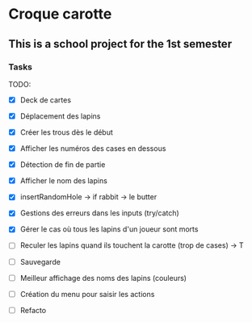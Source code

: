 # Croque carotte

## This is a school project for the 1st semester


### Tasks

TODO:
- [X] Deck de cartes
- [X] Déplacement des lapins
- [X] Créer les trous dès le début
- [X] Afficher les numéros des cases en dessous
- [X] Détection de fin de partie
- [X] Afficher le nom des lapins
- [X] insertRandomHole -> if rabbit -> le butter
- [X] Gestions des erreurs dans les inputs (try/catch)
- [X] Gérer le cas où tous les lapins d'un joueur sont morts
- [ ] Reculer les lapins quand ils touchent la carotte (trop de cases) -> T

- [ ] Sauvegarde
- [ ] Meilleur affichage des noms des lapins (couleurs)
- [ ] Création du menu pour saisir les actions
- [ ] Refacto
